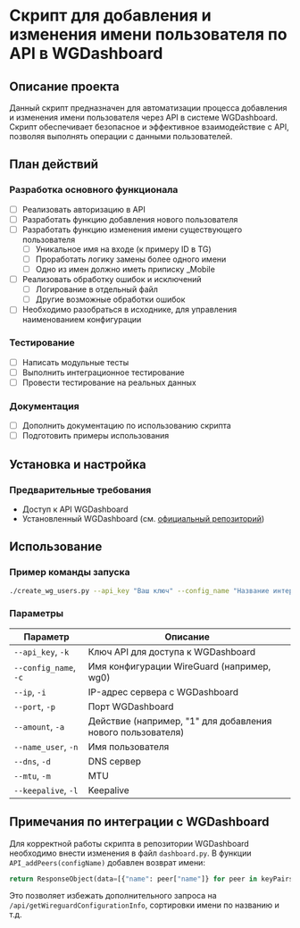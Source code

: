 # Скрипт для добавления и изменения имени пользователя по API в WGDashboard

## Описание проекта
Данный скрипт предназначен для автоматизации процесса добавления и изменения имени пользователя через API в системе WGDashboard. Скрипт обеспечивает безопасное и эффективное взаимодействие с API, позволяя выполнять операции с данными пользователей.

## План действий

### Разработка основного функционала
- [ ] Реализовать авторизацию в API
- [ ] Разработать функцию добавления нового пользователя
- [ ] Разработать функцию изменения имени существующего пользователя
    - [ ] Уникальное имя на входе (к примеру ID в TG)
    - [ ] Проработать логику замены более одного имени
    - [ ] Одно из имен должно иметь приписку _Mobile
- [ ] Реализовать обработку ошибок и исключений
    - [ ] Логирование в отдельный файл
    - [ ] Другие возможные обработки ошибок
- [ ] Необходимо разобраться в исходнике, для управления наименованием конфигурации

### Тестирование
- [ ] Написать модульные тесты
- [ ] Выполнить интеграционное тестирование
- [ ] Провести тестирование на реальных данных

### Документация
- [ ] Дополнить документацию по использованию скрипта
- [ ] Подготовить примеры использования

## Установка и настройка

### Предварительные требования
* Доступ к API WGDashboard
* Установленный WGDashboard (см. [официальный репозиторий](https://github.com/donaldzou/WGDashboard))


##  Использование

### Пример команды запуска
```bash
./create_wg_users.py --api_key "Ваш ключ" --config_name "Название интерфейса" --ip "ip адрес" --port "Порт на котором развернут" -a "Кол-во пользователей" -n "Название пира"
```

### Параметры
| Параметр              | Описание                                                    |
|-----------------------|-------------------------------------------------------------|
| `--api_key`, `-k`     | Ключ API для доступа к WGDashboard                          |
| `--config_name`, `-c` | Имя конфигурации WireGuard (например, wg0)                  |
| `--ip`, `-i`          | IP-адрес сервера с WGDashboard                              |
| `--port`, `-p`        | Порт WGDashboard                                            |
| `--amount`, `-a`      | Действие (например, "1" для добавления нового пользователя) |
| `--name_user`,  `-n`  | Имя пользователя                                            |
| `--dns`, `-d`         | DNS сервер                                                  |
| `--mtu`, `-m`         | MTU                                                         |
| `--keepalive`, `-l`   | Keepalive                                                   |


## Примечания по интеграции с WGDashboard

Для корректной работы скрипта в репозитории WGDashboard необходимо внести изменения в файл `dashboard.py`. 
В функции `API_addPeers(configName)` добавлен возврат имени:

```python
return ResponseObject(data=[{"name": peer["name"]} for peer in keyPairs])
```

Это позволяет избежать дополнительного запроса на `/api/getWireguardConfigurationInfo`, сортировки имени по названию и т.д.




